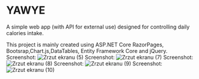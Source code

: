 # YAWYE
A simple web app (with API for external use) designed for controlling daily calories intake.

This project is mainly created using ASP.NET Core RazorPages, Bootsrap,Chart.js,DataTables, Entity Framework Core and jQuery.
Screenshot:
![Zrzut ekranu (5)](https://user-images.githubusercontent.com/73005300/116569930-21658300-a90a-11eb-80b5-f169b9f3799c.png)
Screenshot:
![Zrzut ekranu (7)](https://user-images.githubusercontent.com/73005300/116569976-29bdbe00-a90a-11eb-89c4-7b5d00d93dc7.png)
Screenshot:
![Zrzut ekranu (8)](https://user-images.githubusercontent.com/73005300/116570022-33472600-a90a-11eb-9304-3f4e8bdb9ea7.png)
Screenshot:
![Zrzut ekranu (9)](https://user-images.githubusercontent.com/73005300/116570050-3b06ca80-a90a-11eb-8fb0-0243e401026d.png)
Screenshot:
![Zrzut ekranu (10)](https://user-images.githubusercontent.com/73005300/116570056-3d692480-a90a-11eb-9aae-8d45abd0455f.png)

